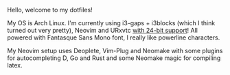 Hello, welcome to my dotfiles!

My OS is Arch Linux. I'm currently using i3-gaps + i3blocks (which I think turned out very pretty),
Neovim and URxvtc [with 24-bit support](https://aur.archlinux.org/packages/rxvt-unicode-24bit/)!
All powered with Fantasque Sans Mono font, I really like powerline characters.

My Neovim setup uses Deoplete, Vim-Plug and Neomake with some plugins for
autocompleting D, Go and Rust and some Neomake magic for compiling latex.
